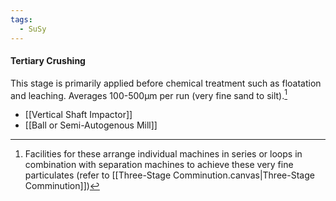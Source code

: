 ```yaml
---
tags:
  - SuSy
---
```

#### Tertiary Crushing 
This stage is primarily applied before chemical treatment such as floatation and leaching. 
Averages 100-500µm per run (very fine sand to silt).[^circuits]
- [[Vertical Shaft Impactor]]
- [[Ball or Semi-Autogenous Mill]]



[^circuits]: Facilities for these arrange individual machines in series or loops in combination with separation machines to achieve these very fine particulates (refer to [[Three-Stage Comminution.canvas|Three-Stage Comminution]])